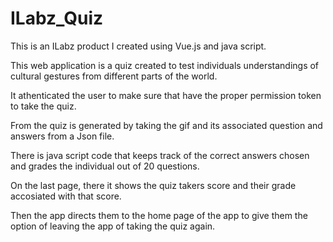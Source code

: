 # ILabz_Quiz
This is an ILabz product I created using Vue.js and java script.

This web application is a quiz created to test individuals understandings of cultural gestures from different parts of the world.

It athenticated the user to make sure that have the proper permission token to take the quiz.

From the quiz is generated by taking the gif and its associated question and answers from a Json file.

There is java script code that keeps track of the correct answers chosen and grades the individual out of 20 questions.

On the last page, there it shows the quiz takers score and their grade accosiated with that score.

Then the app directs them to the home page of the app to give them the option of leaving the app of taking the quiz again.
